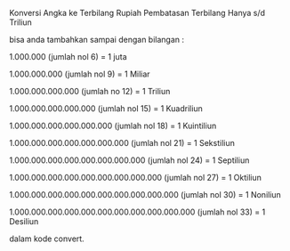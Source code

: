 Konversi Angka ke Terbilang Rupiah
Pembatasan Terbilang Hanya s/d Triliun

bisa anda tambahkan sampai dengan bilangan :

1.000.000 (jumlah nol 6) = 1 juta

1.000.000.000 (jumlah nol 9) = 1 Miliar

1.000.000.000.000 (jumlah no 12) = 1 Triliun

1.000.000.000.000.000 (jumlah nol 15) = 1 Kuadriliun

1.000.000.000.000.000.000 (jumlah nol 18) = 1 Kuintiliun

1.000.000.000.000.000.000.000 (jumlah nol 21) = 1 Sekstiliun

1.000.000.000.000.000.000.000.000 (jumlah nol 24) = 1 Septiliun

1.000.000.000.000.000.000.000.000.000 (jumlah nol 27) = 1 Oktiliun

1.000.000.000.000.000.000.000.000.000.000 (jumlah nol 30) = 1 Noniliun

1.000.000.000.000.000.000.000.000.000.000.000 (jumlah nol 33) = 1 Desiliun

dalam kode convert.
